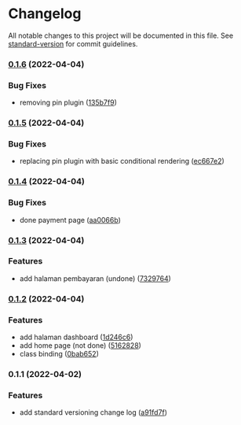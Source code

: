 # Changelog

All notable changes to this project will be documented in this file. See [standard-version](https://github.com/conventional-changelog/standard-version) for commit guidelines.

### [0.1.6](https://github.com/My-Own-Personal-Test/MKP-tes/compare/v0.1.5...v0.1.6) (2022-04-04)


### Bug Fixes

* removing pin plugin ([135b7f9](https://github.com/My-Own-Personal-Test/MKP-tes/commit/135b7f971dd348ffcf8fb2e934eb1ab52e3d602a))

### [0.1.5](https://github.com/My-Own-Personal-Test/MKP-tes/compare/v0.1.4...v0.1.5) (2022-04-04)


### Bug Fixes

* replacing pin plugin with basic conditional rendering ([ec667e2](https://github.com/My-Own-Personal-Test/MKP-tes/commit/ec667e225c643ea58e24e5204855320000c895db))

### [0.1.4](https://github.com/My-Own-Personal-Test/MKP-tes/compare/v0.1.3...v0.1.4) (2022-04-04)


### Bug Fixes

* done payment page ([aa0066b](https://github.com/My-Own-Personal-Test/MKP-tes/commit/aa0066b562d6c7241cc138f4c869d127b1d80ca9))

### [0.1.3](https://github.com/My-Own-Personal-Test/MKP-tes/compare/v0.1.2...v0.1.3) (2022-04-04)


### Features

* add halaman pembayaran (undone) ([7329764](https://github.com/My-Own-Personal-Test/MKP-tes/commit/7329764b5bdd2010e6b58c57b852e33e81308ff9))

### [0.1.2](https://github.com/My-Own-Personal-Test/MKP-tes/compare/v0.1.1...v0.1.2) (2022-04-04)


### Features

* add halaman dashboard ([1d246c6](https://github.com/My-Own-Personal-Test/MKP-tes/commit/1d246c62d6cde17f21bd6bdefea36c8e831a48d4))
* add home page (not done) ([5162828](https://github.com/My-Own-Personal-Test/MKP-tes/commit/5162828a7e38b36d2a9f5b8de9f305c68265b09c))
* class binding ([0bab652](https://github.com/My-Own-Personal-Test/MKP-tes/commit/0bab6523207832edcf2dba77fe4ffc98070d5ee2))

### 0.1.1 (2022-04-02)


### Features

* add standard versioning change log ([a91fd7f](https://github.com/My-Own-Personal-Test/MKP-tes/commit/a91fd7fef119fa0601a55fed09c0c0e0ed6231ba))

